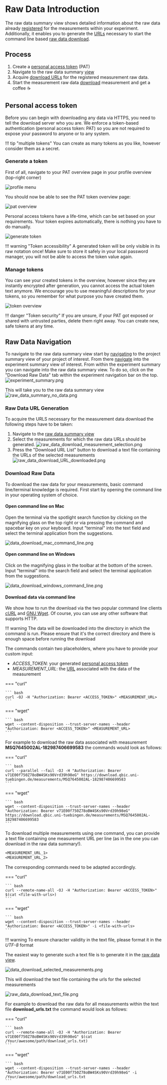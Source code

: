 # Raw Data Introduction

The raw data summary view shows detailed information about the raw data already [registered](raw_data_upload.md) for the measurements within your experiment.
Additionally, it enables you to generate the [URLs](#raw-data-url-generation) necessary
to start the command line based [raw data download](#download-raw-data). 

## Process

1. Create a [personal access token](#personal-access-token) (PAT)
2. Navigate to the raw data summary [view](#raw-data-navigation)
3. Acquire [download URLs](#raw-data-url-generation) for the registered measurement raw data. 
4. Start the measurement raw data [download](#download-raw-data) measurement and get a coffee :coffee:

## Personal access token

Before you can begin with downloading any data via HTTPS, you need to tell the download server
who you are. We enforce a token-based authentication (personal access token: PAT) so you are not
required to expose your password
to anyone or to any system.

!!! tip "multiple tokens"
    You can create as many tokens as you like, however consider them as a secret.

### Generate a token

First of all, navigate to your PAT overview page in your profile overview (top-right corner)

![profile menu](images/raw_data_create_pat_profile_menu.png)

You should now be able to see the PAT token overview page:

![pat overview](images/raw_data_create_pat_overview_no_pats.png)

Personal access tokens have a life-time, which can be set based on your requirements. Your token
expires automatically, there is nothing you have to do manually.

![generate token](images/raw_data_create_pat_generate_token.png)

!!! warning "Token accessibility"
    A generated token will be only visible in its raw notation once! Make sure to store it safely in
    your local password manager, you will not be able to access the token value again.

### Manage tokens

You can see your created tokens in the overview, however since they are instantly encrypted after generation,
you cannot access the actual token text anymore. We encourage you to use meaningful descriptions for your tokens,
so you remember for what purpose you have created them.

![token overview](images/raw_data_create_pat_token_overview.png)

!!! danger "Token security"
    If you are unsure, if your PAT got exposed or shared with untrusted parties, delete them right
    away. You can create new, safe tokens at any time.

## Raw Data Navigation

To navigate to the raw data summary view start by [navigating](../project/project_introduction.md#project-navigation) to the project summary view of your project of interest.
From there [navigate](../experiment/experiment_introduction.md#experiment-navigation) into the experiment summary view of interest.
From within the experiment summary you can navigate into the raw data summary view.
To do so, click on the "Download Raw Data" tab within the experiment navigation bar on the top.
![experiment_summary.png](../experiment/images/experimental_summary.png)

This will take you to the raw data summary view
![raw_data_summary_no_data.png](images/raw_data_summary_no_data.png)

### Raw Data URL Generation

To acquire the URLS necessary for the measurement data download the following steps have to be taken:

1. Navigate to the [raw data summary view](#raw-data-navigation)
2. Select the measurements for which the raw data URLs should be generated.
   ![raw_data_download_measurement_selection.png](images/raw_data_download_URL_generation_measurement_selection.png)
3. Press the "Download URL List" button to download a text file containing the URLs of the selected measurements
   ![raw_data_download_URL_downloaded.png](images/raw_data_download_URL_downloaded.png)

### Download Raw Data

To download the raw data for your measurements, basic command line/terminal knowledge is required. 
First start by opening the command line in your operating system of choice. 

#### Open command line on Mac

Open the terminal via the spotlight search function by clicking on the magnifying glass on the top right or via pressing the command and spacebar key on your keyboard.
Input "terminal" into the text field and select the terminal application from the suggestions. 

![data_download_mac_command_line.png](images/data_download_mac_command_line.png)

#### Open command line on Windows

Click on the magnifying glass in the toolbar at the bottom of the screen. 
Input "terminal" into the search field and select the terminal application from the suggestions.

![data_download_windows_command_line.png](images/data_download_windows_command_line.png)

#### Download data via command line

We show how to run the download via the two popular command line clients [cURL](https://curl.se/docs/manpage.html) and [GNU Wget](https://www.gnu.org/software/wget/).
Of course, you can use any other software that supports HTTP.

!!! warning
    The data will be downloaded into the directory in which the command is run.
    Please ensure that it's the correct directory and there is enough space before running the download

The commands contain two placeholders, where you have to provide your custom input:

- *ACCESS_TOKEN*: your generated [personal access token](#personal-access-token)
- *MEASUREMENT_URL*: the [URL](#raw-data-url-generation) associated with the data of the measurement

=== "curl"

    ``` bash
    curl -OJ -H "Authorization: Bearer <ACCESS_TOKEN>" <MEASUREMENT_URL>
    ```

=== "wget"

    ``` bash
    wget --content-disposition --trust-server-names --header "Authorization: Bearer <ACCESS_TOKEN>" <MEASUREMENT_URL>
    ```
For example to download the raw data associated with measurement **MSQ7645002AL-182987406699583** the commands would look as follows:

=== "curl"

    ``` bash
    curl --parallel --fail -OJ -H "Authorization: Bearer v71E00f750Z78oBW4SKs90Vrd39h98eG" https://download.qbic.uni-tuebingen.de/measurements/MSQ7645002AL-182987406699583
    ```

=== "wget"

    ``` bash
    wget --content-disposition --trust-server-names --header "Authorization: Bearer v71E00f750Z78oBW4SKs90Vrd39h98eG"  https://download.qbic.uni-tuebingen.de/measurements/MSQ7645002AL-182987406699583
    ```

To download multiple measurements using one command, you can provide a text file containing one measurement URL per line (as in the one you can download in the raw data summary!).

```txt
<MEASUREMENT_URL_1>
<MEASUREMENT_URL_2>
```

The corresponding commands need to be adapted accordingly.

=== "curl"

    ``` bash
    curl --remote-name-all -OJ -H "Authorization: Bearer <ACCESS_TOKEN>" $(cat <file-with-urls>)
    ```

=== "wget"

    ``` bash
    wget --content-disposition --trust-server-names --header "Authorization: Bearer <ACCESS_TOKEN>" -i <file-with-urls>
    ```

!!! warning
    To ensure character validity in the text file, please format it in the *UTF-8* format

The easiest way to generate such a text file is to generate it in the [raw data view](#raw-data-url-generation).

![data_download_selected_measurements.png](images/data_download_selected_measurements.png)

This will download the text file containing the urls for the selected measurements 

![raw_data_download_text_file.png](images/raw_data_download_text_file.png)

For example to download the raw data for all measurements within the text file **download_urls.txt** the command would look as follows:

=== "curl"

    ``` bash
    curl --remote-name-all -OJ -H "Authorization: Bearer v71E00f750Z78oBW4SKs90Vrd39h98eG" $(cat /Your/awesome/path/download_urls.txt)
    ```

=== "wget"

    ``` bash
    wget --content-disposition --trust-server-names --header "Authorization: Bearer v71E00f750Z78oBW4SKs90Vrd39h98eG" -i /Your/awesome/path/download_urls.txt
    ```
